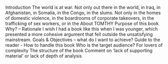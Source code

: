 Introduction
The world is at war. Not only out there in the world, in Iraq, in Afghanistan, in Somalia, in the Congo, in the slums. Not only in the homes of domestic violence, in the boardrooms of corporate takeovers, in the trafficking of sex workers, or in the
About TOMTHY
Purpose of this book
Why? – Rationale
I wish I had a book like this when I was younger, which presented a more cohesive argument that fell outside the unsatisfying mainstream.
Goals & Objectives – what do I want to achieve?
Guide to the reader - How to handle this book
Who is the target audience?
For lovers of complexity
The structure of the book
Comment on ‘lack of supporting material’ or lack of depth of analysis